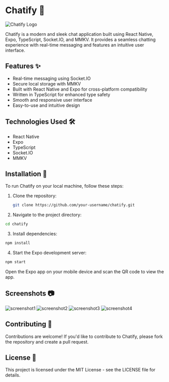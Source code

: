 # Chatify 🚀

![Chatify Logo](./assets/images/chat-icon.png)

Chatify is a modern and sleek chat application built using React Native, Expo, TypeScript, Socket.IO, and MMKV. It provides a seamless chatting experience with real-time messaging and features an intuitive user interface.

## Features ✨

- Real-time messaging using Socket.IO
- Secure local storage with MMKV
- Built with React Native and Expo for cross-platform compatibility
- Written in TypeScript for enhanced type safety
- Smooth and responsive user interface
- Easy-to-use and intuitive design

## Technologies Used 🛠️

- React Native
- Expo
- TypeScript
- Socket.IO
- MMKV

## Installation 📲

To run Chatify on your local machine, follow these steps:

1. Clone the repository:
   ```bash
   git clone https://github.com/your-username/chatify.git
   ```
   
2. Navigate to the project directory:
  ```bash
  cd chatify
  ```

3. Install dependencies:
  ```bash
  npm install
  ```

4. Start the Expo development server:
  ```bash
  npm start
  ```

Open the Expo app on your mobile device and scan the QR code to view the app.

## Screenshots 📷
![screenshot1](./assets/images/screenshot1.jpg) ![screenshot2](./assets/images/screenshot2.jpg) ![screenshot3](./assets/images/screenshot3.jpg) ![screenshot4](./assets/images/screenshot4.jpg)

## Contributing 🤝
Contributions are welcome! If you'd like to contribute to Chatify, please fork the repository and create a pull request.

## License 📝
This project is licensed under the MIT License - see the LICENSE file for details.